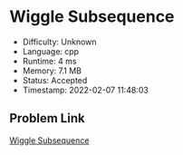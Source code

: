 # Wiggle Subsequence

- Difficulty: Unknown
- Language: cpp
- Runtime: 4 ms
- Memory: 7.1 MB
- Status: Accepted
- Timestamp: 2022-02-07 11:48:03

## Problem Link
[Wiggle Subsequence](https://leetcode.com/problems/wiggle-subsequence)

